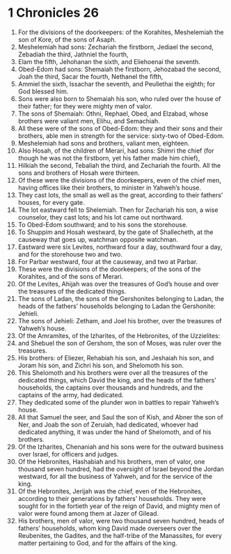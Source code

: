 ﻿
# 1 Chronicles 26
1. For the divisions of the doorkeepers: of the Korahites, Meshelemiah the son of Kore, of the sons of Asaph. 
2. Meshelemiah had sons: Zechariah the firstborn, Jediael the second, Zebadiah the third, Jathniel the fourth, 
3. Elam the fifth, Jehohanan the sixth, and Eliehoenai the seventh. 
4. Obed-Edom had sons: Shemaiah the firstborn, Jehozabad the second, Joah the third, Sacar the fourth, Nethanel the fifth, 
5. Ammiel the sixth, Issachar the seventh, and Peullethai the eighth; for God blessed him. 
6. Sons were also born to Shemaiah his son, who ruled over the house of their father; for they were mighty men of valor. 
7. The sons of Shemaiah: Othni, Rephael, Obed, and Elzabad, whose brothers were valiant men, Elihu, and Semachiah. 
8. All these were of the sons of Obed-Edom: they and their sons and their brothers, able men in strength for the service: sixty-two of Obed-Edom. 
9. Meshelemiah had sons and brothers, valiant men, eighteen. 
10. Also Hosah, of the children of Merari, had sons: Shimri the chief (for though he was not the firstborn, yet his father made him chief), 
11. Hilkiah the second, Tebaliah the third, and Zechariah the fourth. All the sons and brothers of Hosah were thirteen. 
12. Of these were the divisions of the doorkeepers, even of the chief men, having offices like their brothers, to minister in Yahweh’s house. 
13. They cast lots, the small as well as the great, according to their fathers’ houses, for every gate. 
14. The lot eastward fell to Shelemiah. Then for Zechariah his son, a wise counselor, they cast lots; and his lot came out northward. 
15. To Obed-Edom southward; and to his sons the storehouse. 
16. To Shuppim and Hosah westward, by the gate of Shallecheth, at the causeway that goes up, watchman opposite watchman. 
17. Eastward were six Levites, northward four a day, southward four a day, and for the storehouse two and two. 
18. For Parbar westward, four at the causeway, and two at Parbar. 
19. These were the divisions of the doorkeepers; of the sons of the Korahites, and of the sons of Merari. 
20. Of the Levites, Ahijah was over the treasures of God’s house and over the treasures of the dedicated things. 
21. The sons of Ladan, the sons of the Gershonites belonging to Ladan, the heads of the fathers’ households belonging to Ladan the Gershonite: Jehieli. 
22. The sons of Jehieli: Zetham, and Joel his brother, over the treasures of Yahweh’s house. 
23. Of the Amramites, of the Izharites, of the Hebronites, of the Uzzielites: 
24. and Shebuel the son of Gershom, the son of Moses, was ruler over the treasures. 
25. His brothers: of Eliezer, Rehabiah his son, and Jeshaiah his son, and Joram his son, and Zichri his son, and Shelomoth his son. 
26. This Shelomoth and his brothers were over all the treasures of the dedicated things, which David the king, and the heads of the fathers’ households, the captains over thousands and hundreds, and the captains of the army, had dedicated. 
27. They dedicated some of the plunder won in battles to repair Yahweh’s house. 
28. All that Samuel the seer, and Saul the son of Kish, and Abner the son of Ner, and Joab the son of Zeruiah, had dedicated, whoever had dedicated anything, it was under the hand of Shelomoth, and of his brothers. 
29. Of the Izharites, Chenaniah and his sons were for the outward business over Israel, for officers and judges. 
30. Of the Hebronites, Hashabiah and his brothers, men of valor, one thousand seven hundred, had the oversight of Israel beyond the Jordan westward, for all the business of Yahweh, and for the service of the king. 
31. Of the Hebronites, Jerijah was the chief, even of the Hebronites, according to their generations by fathers’ households. They were sought for in the fortieth year of the reign of David, and mighty men of valor were found among them at Jazer of Gilead. 
32. His brothers, men of valor, were two thousand seven hundred, heads of fathers’ households, whom king David made overseers over the Reubenites, the Gadites, and the half-tribe of the Manassites, for every matter pertaining to God, and for the affairs of the king. 
